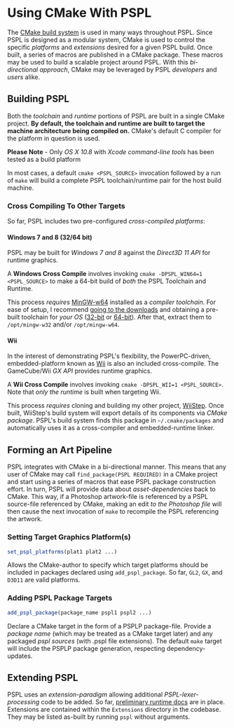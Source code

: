 Using CMake With PSPL
=====================

The [CMake build system](http://www.cmake.org) is used in many
ways throughout PSPL. Since PSPL is designed as a modular system,
CMake is used to control the specific *platforms* and *extensions*
desired for a given PSPL build. Once built, a series of macros are
published in a CMake package. These macros may be used to build a
scalable project around PSPL. With this *bi-directional approach*, 
CMake may be leveraged by PSPL *developers* and *users* alike.


Building PSPL
-------------

Both the *toolchain* and *runtime* portions of PSPL are built in a
single CMake project. **By default, the toolchain and runtime are built
to target the machine architecture being compiled on.** CMake's
default C compiler for the platform in question is used. 

**Please Note** - Only *OS X 10.8* with *Xcode command-line tools* has been tested as a build platform

In most cases, a default `cmake <PSPL_SOURCE>` invocation followed by a run 
of `make` will build a complete PSPL toolchain/runtime pair for the host 
build machine. 


### Cross Compiling To Other Targets

So far, PSPL includes two pre-configured *cross-compiled platforms*:

#### Windows 7 and 8 (32/64 bit)

PSPL may be built for *Windows 7 and 8* against the *Direct3D 11 API* for runtime graphics.

A **Windows Cross Compile** involves invoking `cmake -DPSPL_WIN64=1 <PSPL_SOURCE>` to make
a 64-bit build of *both* the PSPL Toolchain and Runtime.

This process *requires* [MinGW-w64](http://mingw-w64.sourceforge.net) installed as a *compiler toolchain*. 
For ease of setup, I recommend [going to the downloads](http://sourceforge.net/projects/mingw-w64/files/)
and obtaining a pre-built toolchain for *your OS* 
([32-bit](http://sourceforge.net/projects/mingw-w64/files/Toolchains%20targetting%20Win32/) 
or [64-bit](http://sourceforge.net/projects/mingw-w64/files/Toolchains%20targetting%20Win64/)).
After that, extract them to `/opt/mingw-w32` and/or `/opt/mingw-w64`.

#### Wii

In the interest of demonstrating PSPL's flexibility, the PowerPC-driven, embedded-platform
known as [Wii](http://en.wikipedia.org/wiki/Wii) is also an included cross-compile. The 
GameCube/Wii *GX API* provides runtime graphics.

A **Wii Cross Compile** involves invoking `cmake -DPSPL_WII=1 <PSPL_SOURCE>`.
Note that *only the runtime* is built when targeting Wii.

This process *requires* cloning and building my other project, [WiiStep](https://github.com/jackoalan/WiiStep).
Once built, WiiStep's build system will export details of its components via *CMake package*.
PSPL's build system finds this package in `~/.cmake/packages` and automatically uses it
as a cross-compiler and embedded-runtime linker.



Forming an Art Pipeline
-----------------------

PSPL integrates with CMake in a bi-directional manner. This means that any user of CMake
may call `find_package(PSPL REQUIRED)` in a CMake project and start using a series of 
macros that ease PSPL package construction effort. In turn, PSPL will provide data about
*asset-dependencies* back to CMake. This way, if a Photoshop artwork-file is referenced by a PSPL 
source-file referenced by CMake, making an edit *to the Photoshop file* will then cause the
next invocation of `make` to recompile the PSPL referencing the artwork.


### Setting Target Graphics Platform(s)
```cmake
set_pspl_platforms(plat1 plat2 ...)
```

Allows the CMake-author to specify which target platforms should be included in
packages declared using `add_pspl_package`. So far, `GL2`, `GX`, and `D3D11` are
valid platforms.


### Adding PSPL Package Targets
```cmake
add_pspl_package(package_name pspl1 pspl2 ...)
```

Declare a CMake target in the form of a PSPLP package-file. Provide a
*package name* (which may be treated as a CMake target later) and
any packaged *pspl sources* (with .pspl file extensions). The default `make`
target will include the PSPLP package generation, respecting dependency-updates.



Extending PSPL
--------------

PSPL uses an *extension-paradigm* allowing additional *PSPL-lexer-processing* code to be
added. So far, [preliminary runtime docs](http://jackoalan.github.io/PSPL) are in place.
Extensions are contained within the `Extensions` directory in the codebase. They
may be listed as-built by running `pspl` without arguments.

